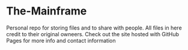 # The-Mainframe
Personal repo for storing files and to share with people. All files in here credit to their original owneers. Check out the site hosted with GitHub Pages for more info and contact information
